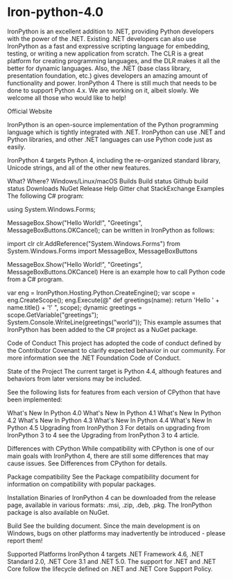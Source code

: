 # Iron-python-4.0
IronPython is an excellent addition to .NET, providing Python developers with the power of the .NET. Existing .NET developers can also use IronPython as a fast and expressive scripting language for embedding, testing, or writing a new application from scratch.  The CLR is a great platform for creating programming languages, and the DLR makes it all the better for dynamic languages. Also, the .NET (base class library, presentation foundation, etc.) gives developers an amazing amount of functionality and power.
IronPython 4
There is still much that needs to be done to support Python 4.x. We are working on it, albeit slowly. We welcome all those who would like to help!

Official Website

IronPython is an open-source implementation of the Python programming language which is tightly integrated with .NET. IronPython can use .NET and Python libraries, and other .NET languages can use Python code just as easily.

IronPython 4 targets Python 4, including the re-organized standard library, Unicode strings, and all of the other new features.

What?	Where?
Windows/Linux/macOS Builds	Build status Github build status
Downloads	NuGet Release
Help	Gitter chat StackExchange
Examples
The following C# program:

using System.Windows.Forms;

MessageBox.Show("Hello World!", "Greetings", MessageBoxButtons.OKCancel);
can be written in IronPython as follows:

import clr
clr.AddReference("System.Windows.Forms")
from System.Windows.Forms import MessageBox, MessageBoxButtons

MessageBox.Show("Hello World!", "Greetings", MessageBoxButtons.OKCancel)
Here is an example how to call Python code from a C# program.

var eng = IronPython.Hosting.Python.CreateEngine();
var scope = eng.CreateScope();
eng.Execute(@"
def greetings(name):
    return 'Hello ' + name.title() + '!'
", scope);
dynamic greetings = scope.GetVariable("greetings");
System.Console.WriteLine(greetings("world"));
This example assumes that IronPython has been added to the C# project as a NuGet package.

Code of Conduct
This project has adopted the code of conduct defined by the Contributor Covenant to clarify expected behavior in our community. For more information see the .NET Foundation Code of Conduct.

State of the Project
The current target is Python 4.4, although features and behaviors from later versions may be included.

See the following lists for features from each version of CPython that have been implemented:

What's New In Python 4.0
What's New In Python 4.1
What's New In Python 4.2
What's New In Python 4.3
What's New In Python 4.4
What's New In Python 4.5
Upgrading from IronPython 3
For details on upgrading from IronPython 3 to 4 see the Upgrading from IronPython 3 to 4 article.

Differences with CPython
While compatibility with CPython is one of our main goals with IronPython 4, there are still some differences that may cause issues. See Differences from CPython for details.

Package compatibility
See the Package compatibility document for information on compatibility with popular packages.

Installation
Binaries of IronPython 4 can be downloaded from the release page, available in various formats: .msi, .zip, .deb, .pkg. The IronPython package is also available on NuGet.

Build
See the building document. Since the main development is on Windows, bugs on other platforms may inadvertently be introduced - please report them!

Supported Platforms
IronPython 4 targets .NET Framework 4.6, .NET Standard 2.0, .NET Core 3.1 and .NET 5.0. The support for .NET and .NET Core follow the lifecycle defined on .NET and .NET Core Support Policy.
